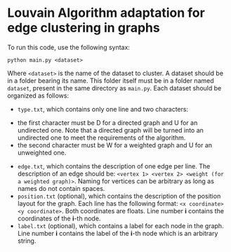 # Louvain Algorithm adaptation for edge clustering in graphs

To run this code, use the following syntax:

`python main.py <dataset>`

Where `<dataset>` is the name of the dataset to cluster. A dataset should be in a folder bearing its name. This folder itself must be in a folder named `dataset`, present in the same directory as `main.py`.
Each dataset should be organized as follows:

 - `type.txt`, which contains only one line and two characters:
  * the first character must be D for a directed graph and U for an undirected one. Note that a directed graph will be turned into an undirected one to meet the requirements of the algorithm.
  * the second character must be W for a weighted graph and U for an unweighted one.
 - `edge.txt`, which contains the description of one edge per line. The description of an edge should be: `<vertex 1> <vertex 2> <weight (for a weighted graph)>`. Naming for vertices can be arbitrary as long as names do not contain spaces.
 - `position.txt` (optional), which contains the description of the position layout for the graph. Each line has the following format: `<x coordinate> <y coordinate>`. Both coordinates are floats. Line number **i** contains the coordinates of the **i**-th node.
 - `label.txt` (optional), which contains a label for each node in the graph. Line number **i** contains the label of the **i**-th node which is an arbitrary string.
